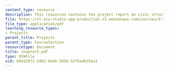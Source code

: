```yaml
---
content_type: resource
description: This resources contains the project report on civic structure in amsterdam.
file: https://ol-ocw-studio-app-production.s3.amazonaws.com/courses/4-175-case-studies-in-city-form-fall-2005/b95d297254829ede585b52f6a4b35aa1_chapter5.pdf
file_type: application/pdf
learning_resource_types:
- Projects
parent_title: Projects
parent_type: CourseSection
resourcetype: Document
title: chapter5.pdf
type: OCWFile
uid: b95d2972-5482-9ede-585b-52f6a4b35aa1
---
```

